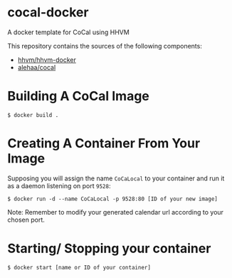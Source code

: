 # cocal-docker
A docker template for CoCal using HHVM


This repository contains the sources of the following components:

 - [hhvm/hhvm-docker](https://github.com/hhvm/hhvm-docker/)
 - [alehaa/cocal](https://github.com/alehaa/cocal/)

Building A CoCal Image
=======================
```
$ docker build .
```

Creating A Container From Your Image
====================================
Supposing you will assign the name `CoCaLocal` to your container and run it as a daemon listening on port `9528`:
```
$ docker run -d --name CoCaLocal -p 9528:80 [ID of your new image]
```
Note: Remember to modify your generated calendar url according to your chosen port.

Starting/ Stopping your container
=================================
```
$ docker start [name or ID of your container]
```
